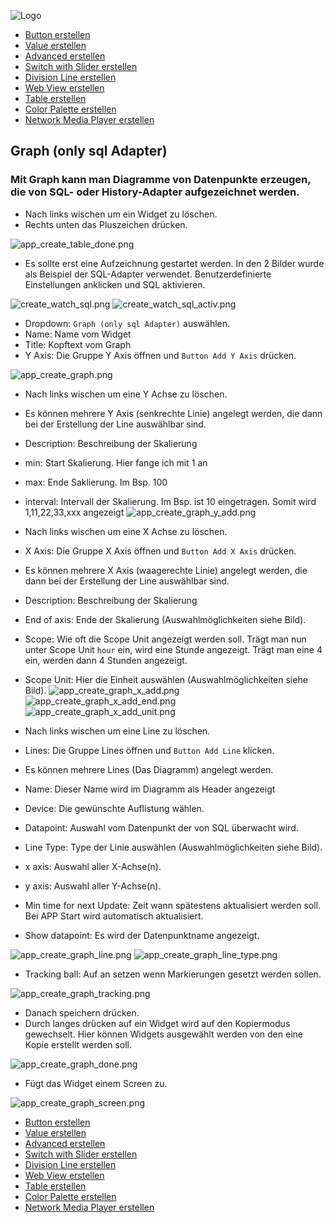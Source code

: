 ![Logo](../../admin/hiob.png)

-   [Button erstellen](button.md)
-   [Value erstellen](value.md)
-   [Advanced erstellen](advanced.md)
-   [Switch with Slider erstellen](switch_w_slider.md)
-   [Division Line erstellen](division.md)
-   [Web View erstellen](webview.md)
-   [Table erstellen](table.md)
-   [Color Palette erstellen](color.md)
-   [Network Media Player erstellen](media_player.md)

## Graph (only sql Adapter)

### Mit Graph kann man Diagramme von Datenpunkte erzeugen, die von SQL- oder History-Adapter aufgezeichnet werden.

- Nach links wischen um ein Widget zu löschen.
- Rechts unten das Pluszeichen drücken.

![app_create_table_done.png](img/app_create_table_done.png)


- Es sollte erst eine Aufzeichnung gestartet werden. In den 2 Bilder wurde als Beispiel der SQL-Adapter verwendet. Benutzerdefinierte Einstellungen anklicken und SQL aktivieren.

![create_watch_sql.png](img/create_watch_sql.png)
![create_watch_sql_activ.png](img/create_watch_sql_activ.png)


- Dropdown: `Graph (only sql Adapter)` auswählen.
- Name: Name vom Widget
- Title: Kopftext vom Graph
- Y Axis: Die Gruppe Y Axis öffnen und `Button Add Y Axis` drücken.

![app_create_graph.png](img/app_create_graph.png)

- Nach links wischen um eine Y Achse zu löschen.
- Es können mehrere Y Axis (senkrechte Linie) angelegt werden, die dann bei der Erstellung der Line auswählbar sind.
- Description: Beschreibung der Skalierung
- min: Start Skalierung. Hier fange ich mit 1 an
- max: Ende Saklierung. Im Bsp. 100
- interval: Intervall der Skalierung. Im Bsp. ist 10 eingetragen. Somit wird 1,11,22,33,xxx angezeigt
![app_create_graph_y_add.png](img/app_create_graph_y_add.png)

- Nach links wischen um eine X Achse zu löschen.
- X Axis: Die Gruppe X Axis öffnen und `Button Add X Axis` drücken.
- Es können mehrere X Axis (waagerechte Linie) angelegt werden, die dann bei der Erstellung der Line auswählbar sind.
- Description: Beschreibung der Skalierung
- End of axis: Ende der Skalierung (Auswahlmöglichkeiten siehe Bild).
- Scope: Wie oft die Scope Unit angezeigt werden soll. Trägt man nun unter Scope Unit `hour` ein, wird eine Stunde angezeigt. Trägt man eine 4 ein, werden dann 4 Stunden angezeigt.
- Scope Unit: Hier die Einheit auswählen (Auswahlmöglichkeiten siehe Bild).
![app_create_graph_x_add.png](img/app_create_graph_x_add.png)
![app_create_graph_x_add_end.png](img/app_create_graph_x_add_end.png)
![app_create_graph_x_add_unit.png](img/app_create_graph_x_add_unit.png)

- Nach links wischen um eine Line zu löschen.
- Lines: Die Gruppe Lines öffnen und `Button Add Line` klicken.
- Es können mehrere Lines (Das Diagramm) angelegt werden.
- Name: Dieser Name wird im Diagramm als Header angezeigt
- Device: Die gewünschte Auflistung wählen.
- Datapoint: Auswahl vom Datenpunkt der von SQL überwacht wird.
- Line Type: Type der Linie auswählen (Auswahlmöglichkeiten siehe Bild).
- x axis: Auswahl aller X-Achse(n).
- y axis: Auswahl aller Y-Achse(n).
- Min time for next Update: Zeit wann spätestens aktualisiert werden soll. Bei APP Start wird automatisch aktualisiert.
- Show datapoint: Es wird der Datenpunktname angezeigt.

![app_create_graph_line.png](img/app_create_graph_line.png)
![app_create_graph_line_type.png](img/app_create_graph_line_type.png)

- Tracking ball: Auf an setzen wenn Markierungen gesetzt werden sollen.

![app_create_graph_tracking.png](img/app_create_graph_tracking.png)

- Danach speichern drücken.
- Durch langes drücken auf ein Widget wird auf den Kopiermodus gewechselt. Hier können Widgets ausgewählt werden von den eine Kopie erstellt werden soll.

![app_create_graph_done.png](img/app_create_graph_done.png)

- Fügt das Widget einem Screen zu.

![app_create_graph_screen.png](img/app_create_graph_screen.png)


-   [Button erstellen](button.md)
-   [Value erstellen](value.md)
-   [Advanced erstellen](advanced.md)
-   [Switch with Slider erstellen](switch_w_slider.md)
-   [Division Line erstellen](division.md)
-   [Web View erstellen](webview.md)
-   [Table erstellen](table.md)
-   [Color Palette erstellen](color.md)
-   [Network Media Player erstellen](media_player.md)